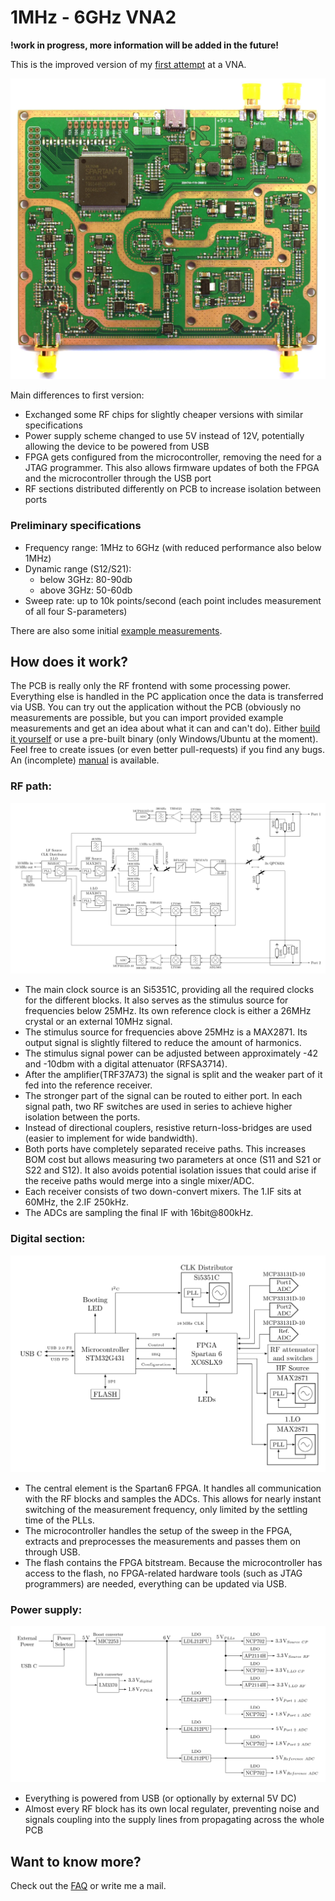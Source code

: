 # 1MHz - 6GHz VNA2
**!work in progress, more information will be added in the future!**

This is the improved version of my [first attempt](https://www.github.com/jankae/VNA) at a VNA.

![](Documentation/Pictures/IMG_5449.jpg)

Main differences to first version:
* Exchanged some RF chips for slightly cheaper versions with similar specifications
* Power supply scheme changed to use 5V instead of 12V, potentially allowing the device to be powered from USB
* FPGA gets configured from the microcontroller, removing the need for a JTAG programmer. This also allows firmware updates of both the FPGA and the microcontroller through the USB port
* RF sections distributed differently on PCB to increase isolation between ports

### Preliminary specifications
* Frequency range: 1MHz to 6GHz (with reduced performance also below 1MHz)
* Dynamic range (S12/S21):
  * below 3GHz: 80-90db
  * above 3GHz: 50-60db
* Sweep rate: up to 10k points/second (each point includes measurement of all four S-parameters)

There are also some initial [example measurements](Documentation/Measurements/Measurements.md).

## How does it work?
The PCB is really only the RF frontend with some processing power. Everything else is handled in the PC application once the data is transferred via USB. You can try out the application without the PCB (obviously no measurements are possible, but you can import provided example measurements and get an idea about what it can and can't do). Either [build it yourself](Documentation/DeveloperInfo/BuildAndFlash.md) or use a pre-built binary (only Windows/Ubuntu at the moment). Feel free to create issues (or even better pull-requests) if you find any bugs. An (incomplete) [manual](Documentation/UserManual/manual.pdf) is available.
### RF path:
![](Documentation/DeveloperInfo/RFBlockdiagram.svg)

* The main clock source is an Si5351C, providing all the required clocks for the different blocks. It also serves as the stimulus source for frequencies below 25MHz. Its own reference clock is either a 26MHz crystal or an external 10MHz signal.
* The stimulus source for frequencies above 25MHz is a MAX2871. Its output signal is slightly filtered to reduce the amount of harmonics.
* The stimulus signal power can be adjusted between approximately -42 and -10dbm with a digital attenuator (RFSA3714).
* After the amplifier(TRF37A73) the signal is split and the weaker part of it fed into the reference receiver.
* The stronger part of the signal can be routed to either port. In each signal path, two RF switches are used in series to achieve higher isolation between the ports.
* Instead of directional couplers, resistive return-loss-bridges are used (easier to implement for wide bandwidth).
* Both ports have completely separated receive paths. This increases BOM cost but allows measuring two parameters at once (S11 and S21 or S22 and S12). It also avoids potential isolation issues that could arise if the receive paths would merge into a single mixer/ADC.
* Each receiver consists of two down-convert mixers. The 1.IF sits at 60MHz, the 2.IF 250kHz.
* The ADCs are sampling the final IF with 16bit@800kHz.

### Digital section:
![](Documentation/DeveloperInfo/DigitalBlockdiagram.svg)

* The central element is the Spartan6 FPGA. It handles all communication with the RF blocks and samples the ADCs. This allows for nearly instant switching of the measurement frequency, only limited by the settling time of the PLLs.
* The microcontroller handles the setup of the sweep in the FPGA, extracts and preprocesses the measurements and passes them on through USB.
* The flash contains the FPGA bitstream. Because the microcontroller has access to the flash, no FPGA-related hardware tools (such as JTAG programmers) are needed, everything can be updated via USB.

### Power supply:
![](Documentation/DeveloperInfo/PowerBlockdiagram.svg)

* Everything is powered from USB (or optionally by external 5V DC)
* Almost every RF block has its own local regulater, preventing noise and signals coupling into the supply lines from propagating across the whole PCB

## Want to know more?
Check out the [FAQ](Documentation/FAQ.md) or write me a mail.
